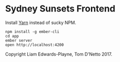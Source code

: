 Sydney Sunsets Frontend
=======================

Install [Yarn](https://yarnpkg.com/lang/en/) instead of sucky NPM.

```
npm install -g ember-cli
cd app
ember server
open http://localhost:4200
```

Copyright Liam Edwards-Playne, Tom D'Netto 2017.
